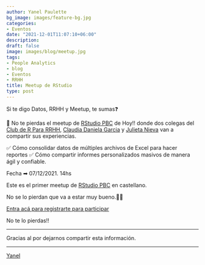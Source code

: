 ```yaml
---
author: Yanel Paulette
bg_image: images/feature-bg.jpg
categories:
- Eventos
date: "2021-12-01T11:07:10+06:00"
description: 
draft: false
image: images/blog/meetup.jpg 
tags:
- People Analytics
- blog
- Eventos
- RRHH
title: Meetup de RStudio
type: post
---
```


Si te digo Datos, RRHH y Meetup, te sumas❓

🧉 No te pierdas el meetup de [RStudio PBC](https://www.linkedin.com/company/rstudio-pbc/) de Hoy!! donde  dos colegas del [Club de R Para RRHH](https://r4hr.club/), [Claudia Daniela Garcia]( https://www.linkedin.com/in/claudiadanielagarcia/)  y   [Julieta Nieva](https://www.linkedin.com/in/julieta-nieva/) van a compartir sus experiencias.

✅ Cómo consolidar datos de múltiples archivos de Excel para hacer reportes
✅ Cómo compartir informes personalizados masivos de manera ágil y confiable.


Fecha ➡ 07/12/2021. 14hs

Este es el primer meetup de [RStudio PBC](https://www.linkedin.com/company/rstudio-pbc/)  en castellano.

No se lo pierdan que va a estar muy bueno.👏👏

[Entra acá para registrarte para participar](https://lnkd.in/ds-x3zUS)


No te lo pierdas!!


---------- 


Gracias al  por dejarnos compartir esta información. 


---------- 

[Yanel](https://yanelpaulette.netlify.app/)
